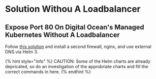 # Solution Withou A Loadbalancer

## Expose Port 80 On Digital Ocean's Managed Kubernetes Without A Loadbalancer

Follow [this solution](https://stackoverflow.com/questions/54119399/expose-port-80-on-digital-oceans-managed-kubernetes-without-a-load-balancer/55968709) and install a second firewall, nginx, and use external DNS via Helm 3.

{% hint style="info" %}
CAUTION: Some of the Helm charts are already depricated, so do an investigation of the approbriate charts and fill the correct commands in here.
{% endhint %}
